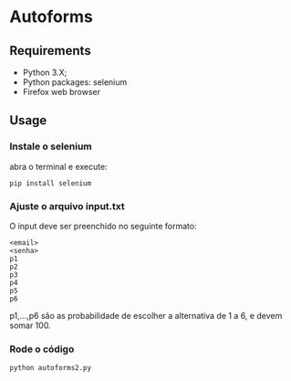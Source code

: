 
# Autoforms




## Requirements
- Python 3.X;
- Python packages: selenium
- Firefox web browser
## Usage
### Instale o selenium
abra o terminal e execute:
```
pip install selenium
```

### Ajuste o arquivo input.txt
O input deve ser preenchido no seguinte formato:
```
<email>
<senha>
p1
p2
p3
p4
p5
p6
```
p1,...,p6 são as probabilidade de escolher a alternativa de 1 a 6, e devem somar 100.

### Rode o código
```
python autoforms2.py
```